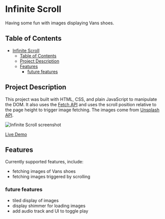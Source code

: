 # Infinite Scroll

Having some fun with images displaying Vans shoes.

## Table of Contents

- [Infinite Scroll](#infinite-scroll)
  - [Table of Contents](#table-of-contents)
  - [Project Description](#project-description)
  - [Features](#features)
    - [future features](#future-features)


## Project Description

This project was built with HTML, CSS, and plain JavaScript to manipulate
the DOM. It also uses the [Fetch API](https://developer.mozilla.org/en-US/docs/Web/API/Fetch_API) and uses the scroll position relative to the page height to trigger image fetching.  The images
come from [Unsplash API](https://unsplash.com/developers).

![Infinite Scroll screenshot](https://marvinsjsu.github.io/portfolio/assets/sneakers.png)

[Live Demo](https://marvinsjsu.github.io/infinite-scroll)

## Features

Currently supported features, include:

- fetching images of Vans shoes
- fetching images triggered by scrolling

### future features
- tiled display of images
- display shimmer for loading images
- add audio track and UI to toggle play
